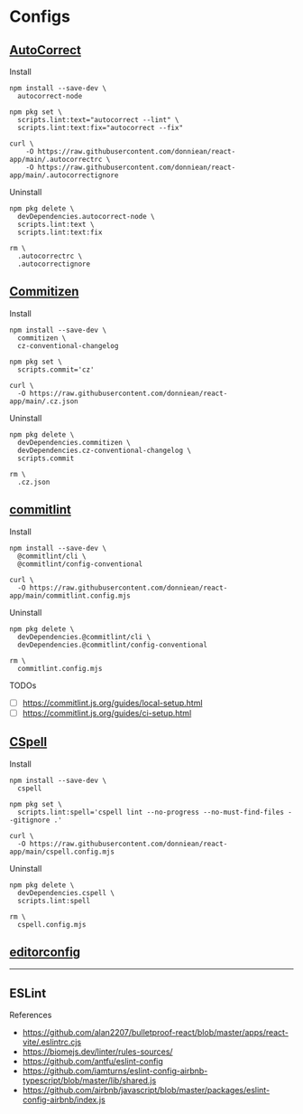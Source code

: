 # Configs

## [AutoCorrect](https://github.com/huacnlee/autocorrect)

Install

```shell
npm install --save-dev \
  autocorrect-node

npm pkg set \
  scripts.lint:text="autocorrect --lint" \
  scripts.lint:text:fix="autocorrect --fix"

curl \
    -O https://raw.githubusercontent.com/donniean/react-app/main/.autocorrectrc \
    -O https://raw.githubusercontent.com/donniean/react-app/main/.autocorrectignore
```

Uninstall

```shell
npm pkg delete \
  devDependencies.autocorrect-node \
  scripts.lint:text \
  scripts.lint:text:fix

rm \
  .autocorrectrc \
  .autocorrectignore
```

## [Commitizen](https://github.com/commitizen-tools/commitizen)

Install

```shell
npm install --save-dev \
  commitizen \
  cz-conventional-changelog

npm pkg set \
  scripts.commit='cz'

curl \
  -O https://raw.githubusercontent.com/donniean/react-app/main/.cz.json
```

Uninstall

```shell
npm pkg delete \
  devDependencies.commitizen \
  devDependencies.cz-conventional-changelog \
  scripts.commit

rm \
  .cz.json
```

## [commitlint](https://github.com/conventional-changelog/commitlint)

Install

```shell
npm install --save-dev \
  @commitlint/cli \
  @commitlint/config-conventional

curl \
  -O https://raw.githubusercontent.com/donniean/react-app/main/commitlint.config.mjs
```

Uninstall

```shell
npm pkg delete \
  devDependencies.@commitlint/cli \
  devDependencies.@commitlint/config-conventional

rm \
  commitlint.config.mjs
```

TODOs

- [ ] <https://commitlint.js.org/guides/local-setup.html>
- [ ] <https://commitlint.js.org/guides/ci-setup.html>

## [CSpell](https://github.com/streetsidesoftware/cspell)

Install

```shell
npm install --save-dev \
  cspell

npm pkg set \
  scripts.lint:spell='cspell lint --no-progress --no-must-find-files --gitignore .'

curl \
  -O https://raw.githubusercontent.com/donniean/react-app/main/cspell.config.mjs
```

Uninstall

```shell
npm pkg delete \
  devDependencies.cspell \
  scripts.lint:spell

rm \
  cspell.config.mjs
```

## [editorconfig](https://editorconfig.org/)

---

## ESLint

References

- <https://github.com/alan2207/bulletproof-react/blob/master/apps/react-vite/.eslintrc.cjs>
- <https://biomejs.dev/linter/rules-sources/>
- <https://github.com/antfu/eslint-config>
- <https://github.com/iamturns/eslint-config-airbnb-typescript/blob/master/lib/shared.js>
- <https://github.com/airbnb/javascript/blob/master/packages/eslint-config-airbnb/index.js>
